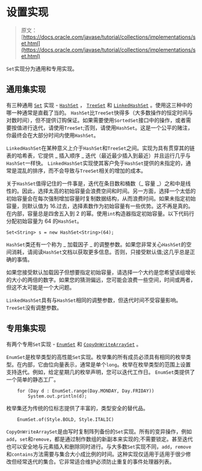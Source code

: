 # 设置实现

> 原文： [https://docs.oracle.com/javase/tutorial/collections/implementations/set.html](https://docs.oracle.com/javase/tutorial/collections/implementations/set.html)

`Set`实现分为通用和专用实现。

## 通用集实现

有三种通用 [`Set`](https://docs.oracle.com/javase/8/docs/api/java/util/Set.html) 实现 - [`HashSet`](https://docs.oracle.com/javase/8/docs/api/java/util/HashSet.html) ， [`TreeSet`](https://docs.oracle.com/javase/8/docs/api/java/util/TreeSet.html) 和 [`LinkedHashSet`](https://docs.oracle.com/javase/8/docs/api/java/util/LinkedHashSet.html) 。使用这三种中的哪一种通常是直截了当的。 `HashSet`比`TreeSet`快得多（大多数操作的恒定时间与对数时间），但不提供订购保证。如果需要使用`SortedSet`接口中的操作，或者需要按值进行迭代，请使用`TreeSet`;否则，请使用`HashSet`。这是一个公平的赌注，你最终会在大部分时间内使用`HashSet`。

`LinkedHashSet`在某种意义上介于`HashSet`和`TreeSet`之间。实现为具有贯穿其的链表的哈希表，它提供 _ 插入顺序 _ 迭代（最近最少插入到最近）并且运行几乎与`HashSet`一样快。 `LinkedHashSet`实现使其客户免于`HashSet`提供的未指定的，通常是混乱的排序，而不会导致与`TreeSet`相关的增加的成本。

关于`HashSet`值得记住的一件事是，迭代在条目数和桶数（_ 容量 _）之和中是线性的。因此，选择太高的初始容量会浪费空间和时间。另一方面，选择一个太低的初始容量会在每次强制增加容量时复制数据结构，从而浪费时间。如果未指定初始容量，则默认值为 16.过去，选择素数作为初始容量有一些优势。这不再是真的。在内部，容量总是四舍五入到 2 的幂。使用`int`构造器指定初始容量。以下代码行分配初始容量为 64 的`HashSet`。

```
Set<String> s = new HashSet<String>(64);

```

`HashSet`类还有一个称为 _ 加载因子 _ 的调整参数。如果您非常关心`HashSet`的空间消耗，请阅读`HashSet`文档以获取更多信息。否则，只接受默认值;这几乎总是正确的事情。

如果您接受默认加载因子但想要指定初始容量，请选择一个大约是您希望该组增长的大小的两倍的数字。如果您的猜测偏远，您可能会浪费一些空间，时间或两者，但这不太可能是一个大问题。

`LinkedHashSet`具有与`HashSet`相同的调整参数，但迭代时间不受容量影响。 `TreeSet`没有调整参数。

## 专用集实现

有两个专用`Set`实现 - [`EnumSet`](https://docs.oracle.com/javase/8/docs/api/java/util/EnumSet.html) 和 [`CopyOnWriteArraySet`](https://docs.oracle.com/javase/8/docs/api/java/util/concurrent/CopyOnWriteArraySet.html) 。

`EnumSet`是枚举类型的高性能`Set`实现。枚举集的所有成员必须具有相同的枚举类型。在内部，它由位向量表示，通常是单个`long`。枚举在枚举类型的范围上设置支持迭代。例如，给定星期几的枚举声明，您可以迭代工作日。 `EnumSet`类提供了一个简单的静态工厂。

```
    for (Day d : EnumSet.range(Day.MONDAY, Day.FRIDAY))
        System.out.println(d);

```

枚举集还为传统的位标志提供了丰富的，类型安全的替代品。

```
    EnumSet.of(Style.BOLD, Style.ITALIC)

```

`CopyOnWriteArraySet`是由写时复制阵列备份的`Set`实现。所有的变异操作，例如`add`，`set`和`remove`，都是通过制作数组的新副本来实现的;不需要锁定。甚至迭代也可以安全地与元素插入和删除同时进行。与大多数`Set`实现不同，`add`，`remove`和`contains`方法需要与集合大小成比例的时间。这种实现仅适用于适用于很少修改但经常迭代的集合。它非常适合维护必须防止重复的事件处理器列表。